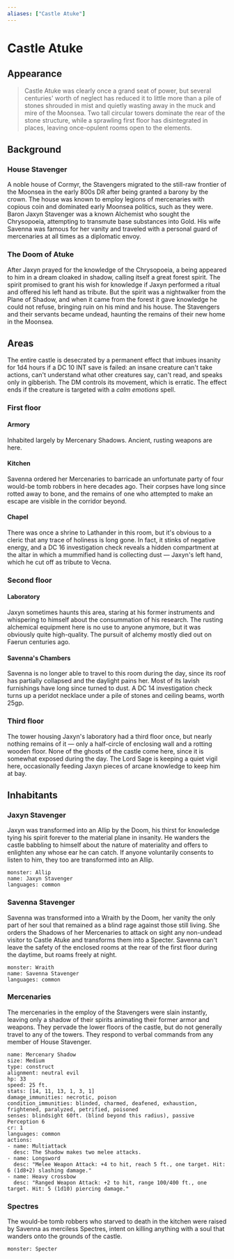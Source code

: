 ```yaml
---
aliases: ["Castle Atuke"]
---
```

# Castle Atuke
## Appearance

> Castle Atuke was clearly once a grand seat of power, but several centuries' worth of neglect has reduced it to little more than a pile of stones shrouded in mist and quietly wasting away in the muck and mire of the Moonsea. Two tall circular towers dominate the rear of the stone structure, while a sprawling first floor has disintegrated in places, leaving once-opulent rooms open to the elements.
## Background
### House Stavenger
A noble house of Cormyr, the Stavengers migrated to the still-raw frontier of the Moonsea in the early 800s DR after being granted a barony by the crown. The house was known to employ legions of mercenaries with copious coin and dominated early Moonsea politics, such as they were. Baron Jaxyn Stavenger was a known Alchemist who sought the Chrysopoeia, attempting to transmute base substances into Gold. His wife Savenna was famous for her vanity and traveled with a personal guard of mercenaries at all times as a diplomatic envoy.
### The Doom of Atuke
After Jaxyn prayed for the knowledge of the Chrysopoeia, a being appeared to him in a dream cloaked in shadow, calling itself a great forest spirit. The spirit promised to grant his wish for knowledge if Jaxyn performed a ritual and offered his left hand as tribute. But the spirit was a nightwalker from the Plane of Shadow, and when it came from the forest it gave knowledge he could not refuse, bringing ruin on his mind and his house. The Stavengers and their servants became undead, haunting the remains of their new home in the Moonsea.
## Areas
The entire castle is desecrated by a permanent effect that imbues insanity for 1d4 hours if a DC 10 INT save is failed: an insane creature can't take actions, can't understand what other creatures say, can't read, and speaks only in gibberish. The DM controls its movement, which is erratic. The effect ends if the creature is targeted with a *calm emotions* spell.
### First floor
#### Armory
Inhabited largely by Mercenary Shadows. Ancient, rusting weapons are here.
#### Kitchen
Savenna ordered her Mercenaries to barricade an unfortunate party of four would-be tomb robbers in here decades ago. Their corpses have long since rotted away to bone, and the remains of one who attempted to make an escape are visible in the corridor beyond.
#### Chapel
There was once a shrine to Lathander in this room, but it's obvious to a cleric that any trace of holiness is long gone. In fact, it stinks of negative energy, and a DC 16 investigation check reveals a hidden compartment at the altar in which a mummified hand is collecting dust — Jaxyn's left hand, which he cut off as tribute to Vecna.
### Second floor
#### Laboratory
Jaxyn sometimes haunts this area, staring at his former instruments and whispering to himself about the consummation of his research. The rusting alchemical equipment here is no use to anyone anymore, but it was obviously quite high-quality. The pursuit of alchemy mostly died out on Faerun centuries ago.
#### Savenna's Chambers
Savenna is no longer able to travel to this room during the day, since its roof has partially collapsed and the daylight pains her. Most of its lavish furnishings have long since turned to dust. A DC 14 investigation check turns up a peridot necklace under a pile of stones and ceiling beams, worth 25gp.
### Third floor
The tower housing Jaxyn's laboratory had a third floor once, but nearly nothing remains of it — only a half-circle of enclosing wall and a rotting wooden floor. None of the ghosts of the castle come here, since it is somewhat exposed during the day. The Lord Sage is keeping a quiet vigil here, occasionally feeding Jaxyn pieces of arcane knowledge to keep him at bay.
## Inhabitants
### Jaxyn Stavenger
Jaxyn was transformed into an Allip by the Doom, his thirst for knowledge tying his spirit forever to the material plane in insanity. He wanders the castle babbling to himself about the nature of materiality and offers to enlighten any whose ear he can catch. If anyone voluntarily consents to listen to him, they too are transformed into an Allip.
```statblock
monster: Allip
name: Jaxyn Stavenger
languages: common
```
### Savenna Stavenger
Savenna was transformed into a Wraith by the Doom, her vanity the only part of her soul that remained as a blind rage against those still living. She orders the Shadows of her Mercenaries to attack on sight any non-undead visitor to Castle Atuke and transforms them into a Specter. Savenna can't leave the safety of the enclosed rooms at the rear of the first floor during the daytime, but roams freely at night.
```statblock
monster: Wraith
name: Savenna Stavenger
languages: common
```
### Mercenaries
The mercenaries in the employ of the Stavengers were slain instantly, leaving only a shadow of their spirits animating their former armor and weapons. They pervade the lower floors of the castle, but do not generally travel to any of the towers. They respond to verbal commands from any member of House Stavenger.
```statblock
name: Mercenary Shadow
size: Medium
type: construct
alignment: neutral evil
hp: 33
speed: 25 ft.
stats: [14, 11, 13, 1, 3, 1]
damage_immunities: necrotic, poison
condition_immunities: blinded, charmed, deafened, exhaustion, frightened, paralyzed, petrified, poisoned
senses: blindsight 60ft. (blind beyond this radius), passive Perception 6
cr: 1
languages: common
actions:
- name: Multiattack
  desc: The Shadow makes two melee attacks.
- name: Longsword
  desc: "Melee Weapon Attack: +4 to hit, reach 5 ft., one target. Hit: 6 (1d8+2) slashing damage."
- name: Heavy crossbow
  desc: "Ranged Weapon Attack: +2 to hit, range 100/400 ft., one target. Hit: 5 (1d10) piercing damage."
```
### Spectres
The would-be tomb robbers who starved to death in the kitchen were raised by Savenna as merciless Spectres, intent on killing anything with a soul that wanders onto the grounds of the castle.
```statblock
monster: Specter
```
